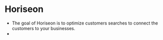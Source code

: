 # Horiseon 
* The goal of Horiseon is to optimize customers searches to connect the customers to your businesses.
* 
